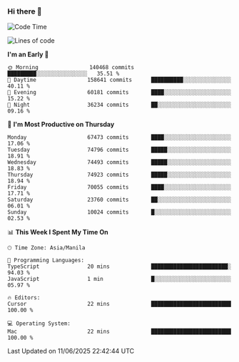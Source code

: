 ### Hi there 👋

<!--START_SECTION:waka-->
![Code Time](http://img.shields.io/badge/Code%20Time-6%2C060%20hrs%2023%20mins-blue)

![Lines of code](https://img.shields.io/badge/From%20Hello%20World%20I%27ve%20Written-137.4%20million%20lines%20of%20code-blue)

**I'm an Early 🐤** 

```text
🌞 Morning                140468 commits      █████████░░░░░░░░░░░░░░░░   35.51 % 
🌆 Daytime                158641 commits      ██████████░░░░░░░░░░░░░░░   40.11 % 
🌃 Evening                60181 commits       ████░░░░░░░░░░░░░░░░░░░░░   15.22 % 
🌙 Night                  36234 commits       ██░░░░░░░░░░░░░░░░░░░░░░░   09.16 % 
```
📅 **I'm Most Productive on Thursday** 

```text
Monday                   67473 commits       ████░░░░░░░░░░░░░░░░░░░░░   17.06 % 
Tuesday                  74796 commits       █████░░░░░░░░░░░░░░░░░░░░   18.91 % 
Wednesday                74493 commits       █████░░░░░░░░░░░░░░░░░░░░   18.83 % 
Thursday                 74923 commits       █████░░░░░░░░░░░░░░░░░░░░   18.94 % 
Friday                   70055 commits       ████░░░░░░░░░░░░░░░░░░░░░   17.71 % 
Saturday                 23760 commits       ██░░░░░░░░░░░░░░░░░░░░░░░   06.01 % 
Sunday                   10024 commits       █░░░░░░░░░░░░░░░░░░░░░░░░   02.53 % 
```


📊 **This Week I Spent My Time On** 

```text
🕑︎ Time Zone: Asia/Manila

💬 Programming Languages: 
TypeScript               20 mins             ████████████████████████░   94.03 % 
JavaScript               1 min               █░░░░░░░░░░░░░░░░░░░░░░░░   05.97 % 

🔥 Editors: 
Cursor                   22 mins             █████████████████████████   100.00 % 

💻 Operating System: 
Mac                      22 mins             █████████████████████████   100.00 % 
```


 Last Updated on 11/06/2025 22:42:44 UTC
<!--END_SECTION:waka-->


<!--
**rad182/rad182** is a ✨ _special_ ✨ repository because its `README.md` (this file) appears on your GitHub profile.

Here are some ideas to get you started:

- 🔭 I’m currently working on ...
- 🌱 I’m currently learning ...
- 👯 I’m looking to collaborate on ...
- 🤔 I’m looking for help with ...
- 💬 Ask me about ...
- 📫 How to reach me: ...
- 😄 Pronouns: ...
- ⚡ Fun fact: ...
-->
